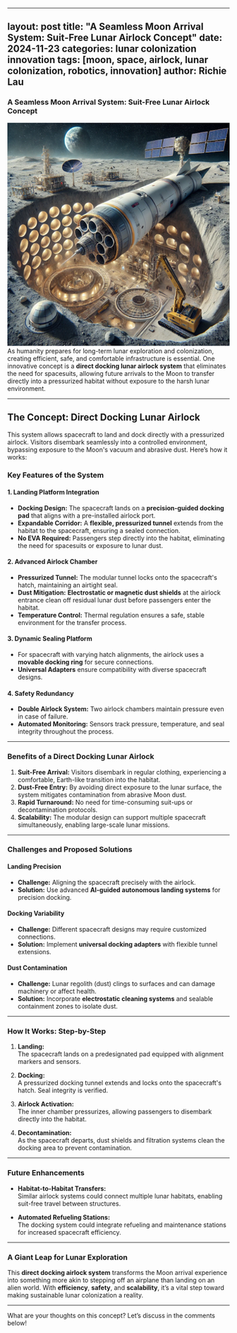 

---
layout: post
title: "A Seamless Moon Arrival System: Suit-Free Lunar Airlock Concept"
date: 2024-11-23
categories: lunar colonization innovation
tags: [moon, space, airlock, lunar colonization, robotics, innovation]
author: Richie Lau
---

### **A Seamless Moon Arrival System: Suit-Free Lunar Airlock Concept**
![Moonbase Draft Image](/assets/images/rocket-tunnel-maker.webp)
As humanity prepares for long-term lunar exploration and colonization, creating efficient, safe, and comfortable infrastructure is essential. One innovative concept is a **direct docking lunar airlock system** that eliminates the need for spacesuits, allowing future arrivals to the Moon to transfer directly into a pressurized habitat without exposure to the harsh lunar environment.

---

## **The Concept: Direct Docking Lunar Airlock**

This system allows spacecraft to land and dock directly with a pressurized airlock. Visitors disembark seamlessly into a controlled environment, bypassing exposure to the Moon's vacuum and abrasive dust. Here’s how it works:

### **Key Features of the System**

#### 1. **Landing Platform Integration**
- **Docking Design:** The spacecraft lands on a **precision-guided docking pad** that aligns with a pre-installed airlock port. 
- **Expandable Corridor:** A **flexible, pressurized tunnel** extends from the habitat to the spacecraft, ensuring a sealed connection.
- **No EVA Required:** Passengers step directly into the habitat, eliminating the need for spacesuits or exposure to lunar dust.

#### 2. **Advanced Airlock Chamber**
- **Pressurized Tunnel:** The modular tunnel locks onto the spacecraft's hatch, maintaining an airtight seal.
- **Dust Mitigation:** **Electrostatic or magnetic dust shields** at the airlock entrance clean off residual lunar dust before passengers enter the habitat.
- **Temperature Control:** Thermal regulation ensures a safe, stable environment for the transfer process.

#### 3. **Dynamic Sealing Platform**
- For spacecraft with varying hatch alignments, the airlock uses a **movable docking ring** for secure connections.
- **Universal Adapters** ensure compatibility with diverse spacecraft designs.

#### 4. **Safety Redundancy**
- **Double Airlock System:** Two airlock chambers maintain pressure even in case of failure.
- **Automated Monitoring:** Sensors track pressure, temperature, and seal integrity throughout the process.

---

### **Benefits of a Direct Docking Lunar Airlock**

1. **Suit-Free Arrival:** Visitors disembark in regular clothing, experiencing a comfortable, Earth-like transition into the habitat.
2. **Dust-Free Entry:** By avoiding direct exposure to the lunar surface, the system mitigates contamination from abrasive Moon dust.
3. **Rapid Turnaround:** No need for time-consuming suit-ups or decontamination protocols.
4. **Scalability:** The modular design can support multiple spacecraft simultaneously, enabling large-scale lunar missions.

---

### **Challenges and Proposed Solutions**

#### **Landing Precision**
- **Challenge:** Aligning the spacecraft precisely with the airlock.
- **Solution:** Use advanced **AI-guided autonomous landing systems** for precision docking.

#### **Docking Variability**
- **Challenge:** Different spacecraft designs may require customized connections.
- **Solution:** Implement **universal docking adapters** with flexible tunnel extensions.

#### **Dust Contamination**
- **Challenge:** Lunar regolith (dust) clings to surfaces and can damage machinery or affect health.
- **Solution:** Incorporate **electrostatic cleaning systems** and sealable containment zones to isolate dust.

---

### **How It Works: Step-by-Step**

1. **Landing:**  
   The spacecraft lands on a predesignated pad equipped with alignment markers and sensors.

2. **Docking:**  
   A pressurized docking tunnel extends and locks onto the spacecraft's hatch. Seal integrity is verified.

3. **Airlock Activation:**  
   The inner chamber pressurizes, allowing passengers to disembark directly into the habitat.

4. **Decontamination:**  
   As the spacecraft departs, dust shields and filtration systems clean the docking area to prevent contamination.

---

### **Future Enhancements**

- **Habitat-to-Habitat Transfers:**  
  Similar airlock systems could connect multiple lunar habitats, enabling suit-free travel between structures.

- **Automated Refueling Stations:**  
  The docking system could integrate refueling and maintenance stations for increased spacecraft efficiency.

---

### **A Giant Leap for Lunar Exploration**

This **direct docking airlock system** transforms the Moon arrival experience into something more akin to stepping off an airplane than landing on an alien world. With **efficiency**, **safety**, and **scalability**, it’s a vital step toward making sustainable lunar colonization a reality.

---

What are your thoughts on this concept? Let’s discuss in the comments below!

